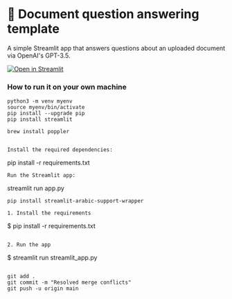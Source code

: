 # 📄 Document question answering template

A simple Streamlit app that answers questions about an uploaded document via OpenAI's GPT-3.5.

[![Open in Streamlit](https://static.streamlit.io/badges/streamlit_badge_black_white.svg)](https://document-question-answering-template.streamlit.app/)

### How to run it on your own machine

```
python3 -m venv myenv
source myenv/bin/activate
pip install --upgrade pip
pip install streamlit

brew install poppler


Install the required dependencies:
```
pip install -r requirements.txt
```
Run the Streamlit app:
```
streamlit run app.py
```
pip install streamlit-arabic-support-wrapper

1. Install the requirements

   ```
   $ pip install -r requirements.txt
   ```

2. Run the app

   ```
   $ streamlit run streamlit_app.py
   ```

   git add .
   git commit -m "Resolved merge conflicts"
git push -u origin main
